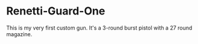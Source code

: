 # Renetti-Guard-One
This is my very first custom gun. It's a 3-round burst pistol with a 27 round magazine.

